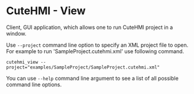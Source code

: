 # CuteHMI - View

Client, GUI application, which allows one to run CuteHMI project in a window.

Use `--project` command line option to specify an XML project file to open.
For example to run 'SampleProject.cutehmi.xml' use following command.
```
cutehmi_view --project="examples/SampleProject/SampleProject.cutehmi.xml"
```

You can use `--help` command line argument to see a list of all possible command
line options.
